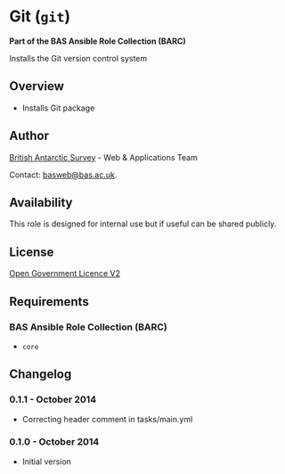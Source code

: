 # Git (`git`)

**Part of the BAS Ansible Role Collection (BARC)**

Installs the Git version control system

## Overview

* Installs Git package

## Author

[British Antarctic Survey](http://www.antarctica.ac.uk) - Web & Applications Team

Contact: [basweb@bas.ac.uk](mailto:basweb@bas.ac.uk).

## Availability

This role is designed for internal use but if useful can be shared publicly.

## License

[Open Government Licence V2](https://www.nationalarchives.gov.uk/doc/open-government-licence/version/2/)

## Requirements

### BAS Ansible Role Collection (BARC)

* `core`

## Changelog

### 0.1.1 - October 2014

* Correcting header comment in tasks/main.yml

### 0.1.0 - October 2014

* Initial version
